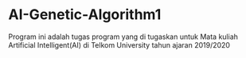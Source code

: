 # AI-Genetic-Algorithm1
Program ini adalah tugas program yang di tugaskan untuk Mata kuliah Artificial Intelligent(AI) di Telkom University tahun ajaran 2019/2020
